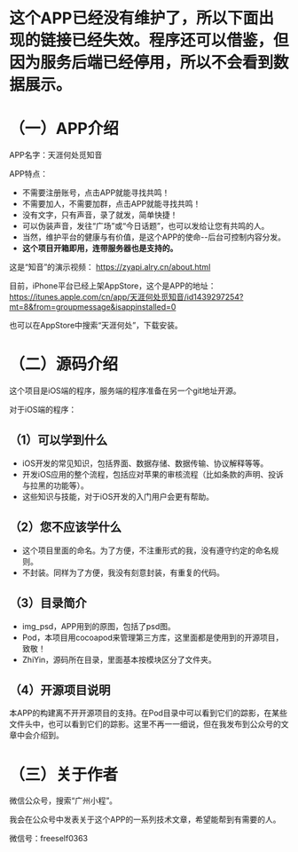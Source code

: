 # 这个APP已经没有维护了，所以下面出现的链接已经失效。程序还可以借鉴，但因为服务后端已经停用，所以不会看到数据展示。

# （一）APP介绍

APP名字：天涯何处觅知音

APP特点：
- 不需要注册账号，点击APP就能寻找共鸣！
- 不需要加人，不需要加群，点击APP就能寻找共鸣！
- 没有文字，只有声音，录了就发，简单快捷！
- 可以伪装声音，发往“广场”或“今日话题”，也可以发给让您有共鸣的人。
- 当然，维护平台的健康与有价值，是这个APP的使命--后台可控制内容分发。
- **这个项目开箱即用，连带服务器也是支持的。**

这是“知音”的演示视频：
<https://zyapi.alry.cn/about.html>

目前，iPhone平台已经上架AppStore，这个是APP的地址：
<https://itunes.apple.com/cn/app/天涯何处觅知音/id1439297254?mt=8&from=groupmessage&isappinstalled=0>

也可以在AppStore中搜索“天涯何处”，下载安装。

# （二）源码介绍

这个项目是iOS端的程序，服务端的程序准备在另一个git地址开源。

对于iOS端的程序：

## （1）可以学到什么
- iOS开发的常见知识，包括界面、数据存储、数据传输、协议解释等等。
- 开发iOS应用的整个流程，包括应对苹果的审核流程（比如条款的声明、投诉与拉黑的功能等）。
- 这些知识与技能，对于iOS开发的入门用户会更有帮助。

## （2）您不应该学什么
- 这个项目里面的命名。为了方便，不注重形式的我，没有遵守约定的命名规则。
- 不封装。同样为了方便，我没有刻意封装，有重复的代码。

## （3）目录简介
- img_psd，APP用到的原图，包括了psd图。
- Pod，本项目用cocoapod来管理第三方库，这里面都是使用到的开源项目，致敬！
- ZhiYin，源码所在目录，里面基本按模块区分了文件夹。

## （4）开源项目说明
本APP的构建离不开开源项目的支持。在Pod目录中可以看到它们的踪影，在某些文件头中，也可以看到它们的踪影。这里不再一一细说，但在我发布到公众号的文章中会介绍到。

# （三）关于作者

微信公众号，搜索“广州小程”。

我会在公众号中发表关于这个APP的一系列技术文章，希望能帮到有需要的人。

微信号：freeself0363




